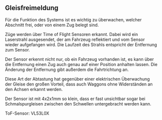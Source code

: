 ## Gleisfreimeldung
Für die Funktion des Systems ist es wichtig zu überwachen, welcher Abschnitt frei, oder von einem Zug belegt sind.

Züge werden über Time of Flight Sensoren erkannt. Dabei wird ein Laserstrahl ausgesendet, der am Fahrzeug reflektiert und vom Sensor wieder aufgefangen wird. Die Laufzeit des Strahls entspricht der Entfernung zum Sensor.

Der Sensor erkennt nicht nur, ob ein Fahrzeug vorhanden ist, es kann über die Entfernung einen Zug auch genau auf einer Position anhalten lassen. Die Änderung der Entfernung gibt außerdem die Fahrtrichtung an.

Diese Art der Abtastung hat gegenüber einer elektrischen Überwachung der Gleise den großen Vorteil, dass auch Waggons ohne Widerständen an den Achsen erkannt werden.

Der Sensor ist mit 4x2x1mm so klein, dass er fast unsichtbar sogar bei Schmalspurgleisen zwischen den Schwellen untergebracht werden kann.

ToF-Sensor: VL53L0X

